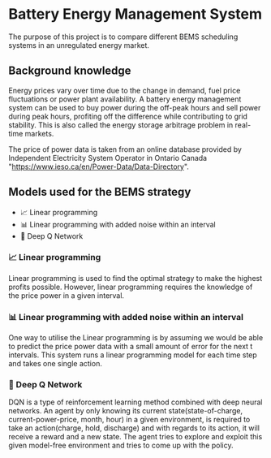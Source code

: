 # Battery Energy Management System 

The purpose of this project is to compare different BEMS scheduling systems in an unregulated energy market. 

## Background knowledge
Energy prices vary over time due to the change in demand, fuel price fluctuations or power plant availability. 
A battery energy management system can be used to buy power during the off-peak hours and sell power during peak hours, profiting off the difference while contributing to grid stability. This is also called the energy storage arbitrage problem in real-time markets. 

The price of power data is taken from an online database provided by Independent Electricity System Operator in Ontario Canada "https://www.ieso.ca/en/Power-Data/Data-Directory". 



## Models used for the BEMS strategy
-   📈  Linear programming
-   📊  Linear programming with added noise within an interval
-   🤖  Deep Q Network


### 📈  Linear programming
Linear programming is used to find the optimal strategy to make the highest profits possible. However, linear programming requires the knowledge of the price power in a given interval. 

### 📊 Linear programming with added noise within an interval
One way to utilise the Linear programming is by assuming we would be able to predict the price power data with a small amount of error for the next t intervals. This system runs a linear programming model for each time step and takes one single action. 

### 🤖  Deep Q Network
DQN is a type of reinforcement learning method combined with deep neural networks. An agent by only knowing its current state(state-of-charge, current-power-price, month, hour) in a given environment, is required to take an action(charge, hold, discharge) and with regards to its action, it will receive a reward and a new state. The agent tries to explore and exploit this given model-free environment and tries to come up with the policy. 
